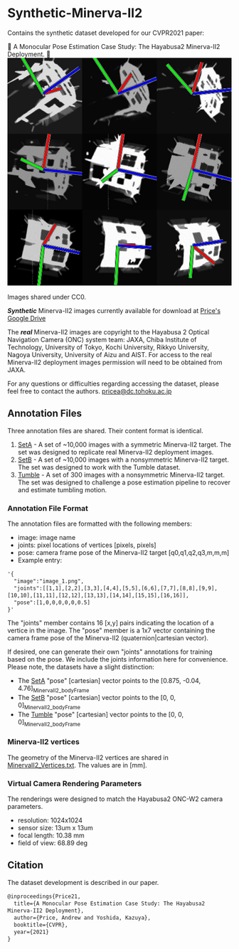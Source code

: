 # Synthetic-Minerva-II2
Contains the synthetic dataset developed for our CVPR2021 paper:

:rocket: A Monocular Pose Estimation Case Study: The Hayabusa2 Minerva-II2 Deployment. :rocket:
<img width="512" height="512" src="tumble.jpg"/>

Images shared under CC0.

***Synthetic*** Minerva-II2 images currently available for download at
[Price's Google Drive](https://drive.google.com/drive/folders/1ZhmzKEgsCmU2jB3aZuLk97uaa4_9o4dP?usp=sharing)

The ***real*** Minerva-II2 images are copyright to the Hayabusa 2 Optical Navigation Camera (ONC) system team: JAXA, Chiba Institute of Technology, University of Tokyo, Kochi University, Rikkyo University, Nagoya University, University of Aizu and AIST. For access to the real Minerva-II2 deployment images permission will need to be obtained from JAXA. 

For any questions or difficulties regarding accessing the dataset, please feel free to contact the authors. 
pricea@dc.tohoku.ac.jp

## Annotation Files
Three annotation files are shared. Their content format is identical.
1. [SetA](setA_annotations.json)   - A set of ~10,000 images with a symmetric    Minerva-II2 target. The set was designed to replicate real Minerva-II2 deployment images.
2. [SetB](setB_annotations.json)   - A set of ~10,000 images with a nonsymmetric Minerva-II2 target. The set was designed to work with the Tumble dataset.
3. [Tumble](Tumble_annotations.json) - A set of  300    images with a nonsymmetric Minerva-II2 target. The set was designed to challenge a pose estimation pipeline to recover and estimate tumbling motion.

### Annotation File Format
The annotation files are formatted with the following members:
- image: image name
- joints: pixel locations of vertices [pixels, pixels]
- pose: camera frame pose of the Minerva-II2 target [q0,q1,q2,q3,m,m,m]
- Example entry:
```
'{
  "image":"image_1.png",
  "joints":[[1,1],[2,2],[3,3],[4,4],[5,5],[6,6],[7,7],[8,8],[9,9],[10,10],[11,11],[12,12],[13,13],[14,14],[15,15],[16,16]],
  "pose":[1,0,0,0,0,0,0.5]
}'
```
The "joints" member contains 16 [x,y] pairs indicating the location of a vertice in the image.
The "pose" member is a 1x7 vector containing the camera frame pose of the Minerva-II2 (quaternion|cartesian vector).

If desired, one can generate their own "joints" annotations for training based on the pose. We include the joints information here for convenience. Please note, the datasets have a slight distinction:
- The [SetA](setA_annotations.json)   "pose" [cartesian] vector points to the [0.875, -0.04, 4.76]<sub>MinervaII2_bodyFrame</sub>
- The [SetB](setB_annotations.json)   "pose" [cartesian] vector points to the [0, 0, 0]<sub>MinervaII2_bodyFrame</sub>
- The [Tumble](Tumble_annotations.json) "pose" [cartesian] vector points to the [0, 0, 0]<sub>MinervaII2_bodyFrame</sub>

### Minerva-II2 vertices
The geometry of the Minerva-II2 vertices are shared in [MinervaII2_Vertices.txt](MinervaII2_Vertices.txt). The values are in [mm].

### Virtual Camera Rendering Parameters
The renderings were designed to match the Hayabusa2 ONC-W2 camera parameters.
- resolution:    1024x1024
- sensor size:   13um x 13um
- focal length:  10.38 mm
- field of view: 68.89 deg

## Citation
The dataset development is described in our paper.
```
@inproceedings{Price21,
  title={A Monocular Pose Estimation Case Study: The Hayabusa2 Minerva-II2 Deployment},
  author={Price, Andrew and Yoshida, Kazuya},
  booktitle={CVPR},
  year={2021}
}
```
